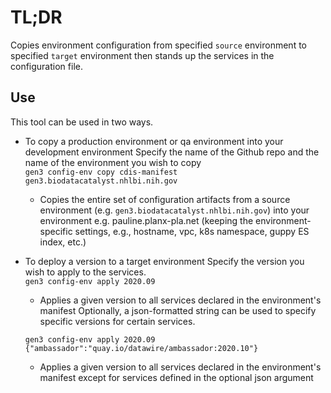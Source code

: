 # TL;DR

Copies environment configuration from specified `source` environment to specified `target` environment then stands up the services in the configuration file.


## Use
This tool can be used in two ways. 
- To copy a production environment or qa environment into your development environment
Specify the name of the Github repo and the name of the environment you wish to copy <br />
`gen3 config-env copy cdis-manifest gen3.biodatacatalyst.nhlbi.nih.gov` <br />

  - Copies the entire set of configuration artifacts from a source environment (e.g. `gen3.biodatacatalyst.nhlbi.nih.gov`) into your environment e.g. pauline.planx-pla.net (keeping the environment-specific settings, e.g., hostname, vpc, k8s namespace, guppy ES index, etc.)


- To deploy a version to a target environment
Specify the version you wish to apply to the services. <br />
`gen3 config-env apply 2020.09` <br />
  - Applies a given version to all services declared in the environment's manifest
Optionally, a json-formatted string can be used to specify specific versions for certain services. <br />

  `gen3 config-env apply 2020.09 {"ambassador":"quay.io/datawire/ambassador:2020.10"}` <br />
  - Applies a given version to all services declared in the environment's manifest except for services defined in the optional json argument

